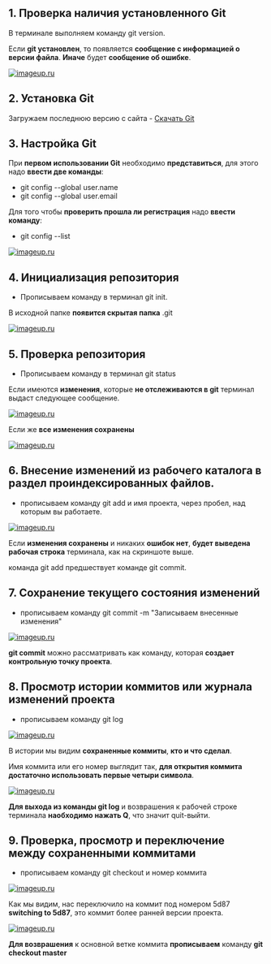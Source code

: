 ## 1. Проверка наличия установленного Git

В терминале выполняем команду git version.
    
Если **git установлен**, то появляется **сообщение с информацией о версии файла**. **Иначе** будет **сообщение об ошибке**.

[![imageup.ru](https://imageup.ru/img208/4534243/git-version.png)](https://imageup.ru/img208/4534243/git-version.png.html)

## 2. Установка Git
 Загружаем последнюю версию с сайта - [Скачать Git](https://git-scm.com/downloads)

## 3. Настройка Git
При **первом использовании Git** необходимо **представиться**, для этого надо **ввести две команды**:

- git config --global user.name
- git config --global user.email

Для того чтобы **проверить прошла ли регистрация** надо **ввести команду**:

- git config --list

[![imageup.ru](https://imageup.ru/img282/4534257/git-config-list.jpg)](https://imageup.ru/img282/4534257/git-config-list.jpg.html)

## 4. Инициализация репозитория 

- Прописываем команду в терминал git init.

В исходной папке **появится скрытая папка** .git

[![imageup.ru](https://imageup.ru/img67/4534263/skrytaia-papka.jpg)](https://imageup.ru/img67/4534263/skrytaia-papka.jpg.html)

## 5. Проверка репозитория

- Прописываем команду в терминал git status

Если имеются **изменения**, которые **не отслеживаются в git** терминал выдаст следующее сообщение. 

[![imageup.ru](https://imageup.ru/img242/4534281/git-status.jpg)](https://imageup.ru/img242/4534281/git-status.jpg.html)

Если же **все изменения сохранены**

[![imageup.ru](https://imageup.ru/img105/4534283/git-status-2.jpg)](https://imageup.ru/img105/4534283/git-status-2.jpg.html)

## 6. Внесение изменений из рабочего каталога в раздел проиндексированных файлов.

- прописываем команду git add и имя проекта, через пробел, над которым вы работаете. 

[![imageup.ru](https://imageup.ru/img59/4534308/git-add.jpg)](https://imageup.ru/img59/4534308/git-add.jpg.html)

Если **изменения сохранены** и никаких **ошибок нет**, **будет выведена рабочая строка** терминала, как на скриншоте выше.

команда git add предшествует команде git commit.

## 7. Сохранение текущего состояния изменений 

- прописываем команду git commit -m "Записываем внесенные изменения"

[![imageup.ru](https://imageup.ru/img75/4534337/git-commit.jpg)](https://imageup.ru/img75/4534337/git-commit.jpg.html)

**git commit** можно рассматривать как команду, которая **создает контрольную точку проекта**.

## 8. Просмотр истории коммитов или журнала изменений проекта 

- прописываем команду git log

[![imageup.ru](https://imageup.ru/img47/4534345/git-log.jpg)](https://imageup.ru/img47/4534345/git-log.jpg.html)

В истории мы видим **cохраненные коммиты**, **кто и что сделал**.

Имя коммита или его номер выглядит так, **для открытия коммита достаточно использовать первые четыри символа**.

[![imageup.ru](https://imageup.ru/img142/4534349/git-log-2.jpg)](https://imageup.ru/img142/4534349/git-log-2.jpg.html)

**Для выхода из команды git log** и возврашения к рабочей строке терминала **наобходимо нажать Q**, что значит quit-выйти.

## 9. Проверка, просмотр и переключение между сохраненными коммитами 

- прописываем команду git checkout и номер коммита 

[![imageup.ru](https://imageup.ru/img113/4534352/git-checkout.png)](https://imageup.ru/img113/4534352/git-checkout.png.html)

Как мы видим, нас переключило на коммит под номером 5d87 **switching to 5d87**, это коммит более ранней версии проекта.

[![imageup.ru](https://imageup.ru/img220/4534357/git-checkout-master.jpg)](https://imageup.ru/img220/4534357/git-checkout-master.jpg.html)

**Для возврашения** к основной ветке коммита **прописываем** команду **git checkout master**